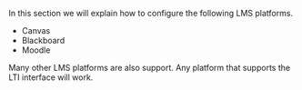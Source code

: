 In this section we will explain how to configure the following LMS platforms. 

- Canvas
- Blackboard
- Moodle

Many other LMS platforms are also support. Any platform that supports the LTI interface will work.

